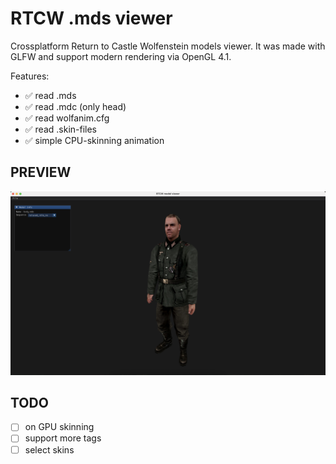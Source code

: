 # RTCW .mds viewer

Crossplatform Return to Castle Wolfenstein models viewer. It was made with GLFW and support modern rendering via OpenGL 4.1.

Features:
- ✅ read .mds
- ✅ read .mdc (only head)
- ✅ read wolfanim.cfg
- ✅ read .skin-files
- ✅ simple CPU-skinning animation

## PREVIEW
![screenshot](https://github.com/tanelxen/rtcw-mds-viewer/blob/master/screenshots/screenshot1.png)

## TODO
- [ ] on GPU skinning
- [ ] support more tags
- [ ] select skins

